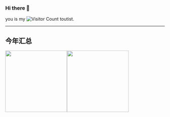 ### Hi there 👋

<!--
**LHDargon/LHDargon** is a ✨ _special_ ✨ repository because its `README.md` (this file) appears on your GitHub profile.

Here are some ideas to get you started:

- 🔭 I’m currently working on ...
- 🌱 I’m currently learning ...
- 👯 I’m looking to collaborate on ...
- 🤔 I’m looking for help with ...
- 💬 Ask me about ...
- 📫 How to reach me: ...
- 😄 Pronouns: ...
- ⚡ Fun fact: ...
-->
you is my ![Visitor Count](https://profile-counter.glitch.me/MiracleLong/count.svg) toutist.

---
<!--[![Top Langs](https://github-readme-stats.vercel.app/api/top-langs/?username=MiracleLong&layout=compact)](https://github.com/MiracleLong/github-readme-stats)

![Miracle's GitHub stats](https://github-readme-stats.vercel.app/api?username=MiracleLong&show_icons=true&theme=tokyonight) 
https://github-readme-stats.vercel.app/api?username=MiracleLong
-->
<!--## 今年汇总
![Miracle's GitHub stats](https://github-readme-stats.vercel.app/api?username=MiracleLong&show_icons=true&bg_color=0,EC6C6C,FFD479,FFFC79,73FA79) 
[![Top Langs](https://github-readme-stats.vercel.app/api/top-langs/?username=MiracleLong&layout=compact)](https://github.com/MiracleLong/github-readme-stats) 
https://github-readme-stats.vercel.app/api?username=MiracleLong&show_icons=true&bg_color=0,EC6C6C,FFD478,FFFC78,73FA78

<img align="" height="137px" src="https://github-readme-stats.vercel.app/api?username=liyupi&hide_title=true&hide_border=true&show_icons=true&include_all_commits=true&line_height=21&bg_color=0,EC6C6C,FFD479,FFFC79,73FA79&theme=graywhite&locale=cn" /><img align="" height="137px" src="https://github-readme-stats.vercel.app/api/top-langs/?username=liyupi&hide_title=true&hide_border=true&layout=compact&bg_color=0,73FA79,73FDFF,D783FF&theme=graywhite&locale=cn" />
-->
## 今年汇总

<img align="" height="195px" src="https://github-readme-stats.vercel.app/api?username=MiracleLong&show_icons=true&bg_color=0,EC6C6C,FFD478,FFFC78,73FA78,73FA79&theme=graywhite&locale=cn" /><img align="" height="195px" src="https://github-readme-stats.vercel.app/api/top-langs/?username=MiracleLong&layout=compact&bg_color=0,73FA79,73FDFF,D783FF&theme=graywhite&locale=cn" />


